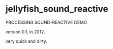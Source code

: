 jellyfish_sound_reactive
========================

PROCESSING SOUND-REACTIVE DEMO

version 0.1, in 2012. 

very quick and dirty.
